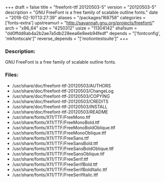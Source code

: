 +++
draft = false
title = "freefont-ttf 20120503-5"
version = "20120503-5"
description = "GNU FreeFont is a free family of scalable outline fonts."
date = "2018-02-10T13:27:39"
aliases = "/packages/168758"
categories = ['fonts-extra']
upstreamurl = "http://savannah.gnu.org/projects/freefont/"
arch = "x86_64"
size = "4250312"
usize = "11304142"
sha1sum = "dd0ffdd8ab4a2b2ae7a5db228eea6e8eeb94fedf"
depends = "['fontconfig', 'mkfontscale']"
reverse_depends = "['motiontestsuite']"
+++
### Description: 
GNU FreeFont is a free family of scalable outline fonts.

### Files: 
* /usr/share/doc/freefont-ttf-20120503/AUTHORS
* /usr/share/doc/freefont-ttf-20120503/ChangeLog
* /usr/share/doc/freefont-ttf-20120503/COPYING
* /usr/share/doc/freefont-ttf-20120503/CREDITS
* /usr/share/doc/freefont-ttf-20120503/INSTALL
* /usr/share/doc/freefont-ttf-20120503/README
* /usr/share/fonts/X11/TTF/FreeMono.ttf
* /usr/share/fonts/X11/TTF/FreeMonoBold.ttf
* /usr/share/fonts/X11/TTF/FreeMonoBoldOblique.ttf
* /usr/share/fonts/X11/TTF/FreeMonoOblique.ttf
* /usr/share/fonts/X11/TTF/FreeSans.ttf
* /usr/share/fonts/X11/TTF/FreeSansBold.ttf
* /usr/share/fonts/X11/TTF/FreeSansBoldOblique.ttf
* /usr/share/fonts/X11/TTF/FreeSansOblique.ttf
* /usr/share/fonts/X11/TTF/FreeSerif.ttf
* /usr/share/fonts/X11/TTF/FreeSerifBold.ttf
* /usr/share/fonts/X11/TTF/FreeSerifBoldItalic.ttf
* /usr/share/fonts/X11/TTF/FreeSerifItalic.ttf
